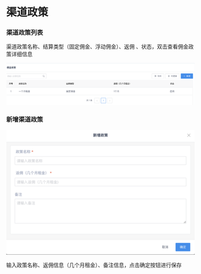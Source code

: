 # 渠道政策

### 渠道政策列表

渠道政策名称、结算类型（固定佣金、浮动佣金）、返佣 、状态，双击查看佣金政策详细信息



![](<../../../.gitbook/assets/image (53).png>)

### 新增渠道政策

![](<../../../.gitbook/assets/image (51).png>)

输入政策名称、返佣信息（几个月租金）、备注信息，点击确定按钮进行保存

